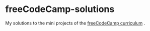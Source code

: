 # freeCodeCamp-solutions
My solutions to the mini projects of the [freeCodeCamp curriculum](https://www.freecodecamp.org/learn) .
